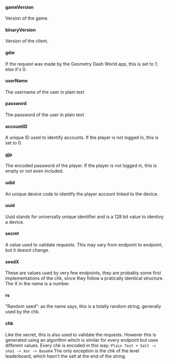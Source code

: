 #### gameVersion
Version of the game.
#### binaryVersion
Version of the client.
#### gdw
If the request was made by the Geometry Dash World app, this is set to 1; else it's 0.
#### userName
The username of the user in plain text
#### password
The password of the user in plain text
#### accountID
A unique ID used to identify accounts. If the player is not logged in, this is set to 0.
#### gjp
The encoded password of the player. If the player is not logged in, this is empty or not even included.
#### udid
An unique device code to identify the player account linked to the device.
#### uuid
Uuid stands for universally unique identifier and is a 128 bit value to identivy a device.
#### secret
A value used to validate requests. This may vary from endpoint to endpoint, but it doesnt change.
#### seedX
These are values used by very few endpoints, they are probably some first implementations of the chk, since they follow a pratically identical structure. The X in the name is a number.
#### rs
"Random seed": as the name says, this is a totally random string, generally used by the chk.
#### chk
Like the secret, this is also used to validate the requests. However this is generated using an algorithm which is similar for every endpoint but uses different values. Every chk is encoded in this way:
`Plain Text + Salt -> sha1 -> Xor -> Base64`
The only exception is the chk of the level leaderboard, which hasn't the salt at the end of the string.
